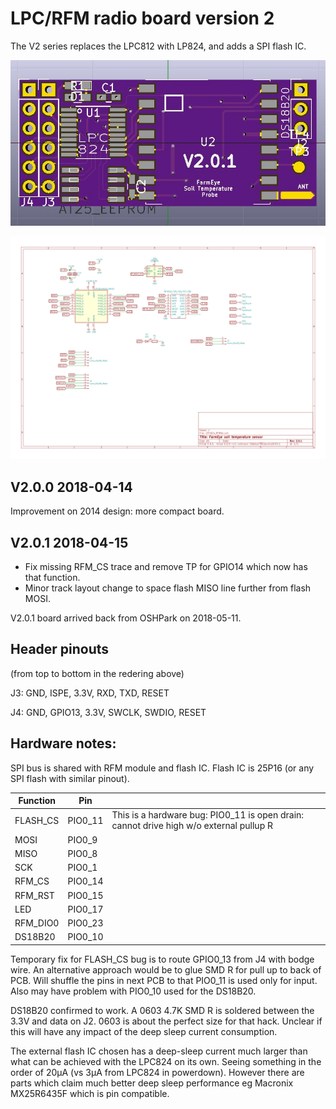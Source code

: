 # LPC/RFM radio board version 2

The V2 series replaces the LPC812 with LP824, and adds a SPI flash
IC. 

![3D rendering of v2.0.x PCB](./LPC824_RFM9x_3D_render.jpg)

![Schematic](./LPC824_RFM9x_schematic.png)

## V2.0.0 2018-04-14

Improvement on 2014 design: more compact board.

## V2.0.1 2018-04-15

 * Fix missing RFM_CS trace and remove TP for GPIO14 which now has that function. 
 * Minor track layout change to space flash MISO line further from flash MOSI.

V2.0.1 board arrived back from OSHPark on 2018-05-11.

## Header pinouts

(from top to bottom in the redering above)

J3: GND, ISPE, 3.3V, RXD, TXD, RESET

J4: GND, GPIO13, 3.3V, SWCLK, SWDIO, RESET

## Hardware notes:

SPI bus is shared with RFM module and flash IC. Flash IC is 25P16 (or any SPI flash with similar pinout).

| Function | Pin     |  |
|----------|---------|--|
| FLASH_CS | PIO0_11 | This is a hardware bug: PIO0_11 is open drain: cannot drive high w/o external pullup R |
| MOSI     | PIO0_9  |  |
| MISO     | PIO0_8  |  |
| SCK      | PIO0_1  |  |
| RFM_CS   | PIO0_14 |  |
| RFM_RST  | PIO0_15 |  |
| LED      | PIO0_17 |  |
| RFM_DIO0 | PIO0_23 |  |
| DS18B20  | PIO0_10 |  |

Temporary fix for FLASH_CS bug is to route GPIO0_13 from J4 with bodge wire. An alternative approach would be to glue SMD R for pull up to back of PCB. Will shuffle the pins in next PCB to that PIO0_11 is used only for input. Also may have problem with PIO0_10 used for the DS18B20.

DS18B20 confirmed to work. A 0603 4.7K SMD R is soldered between the 3.3V and data on J2. 0603 is about the perfect size for that hack. Unclear if this will have any impact of the deep sleep current consumption.

The external flash IC chosen has a deep-sleep current much larger than what can be achieved with the LPC824 on its own. Seeing something in the order of 20µA (vs 3µA from LPC824 in powerdown). However there are parts which claim much better deep sleep performance eg Macronix MX25R6435F which is pin compatible.
